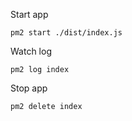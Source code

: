 Start app
   
    pm2 start ./dist/index.js
Watch log

    pm2 log index
Stop app

    pm2 delete index